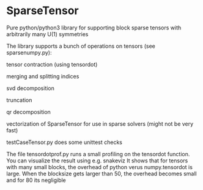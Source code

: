 # SparseTensor

Pure python/python3 library for supporting block sparse tensors with arbitrarily many U(1) symmetries

  The library supports a bunch of operations on tensors (see sparsenumpy.py):

  tensor contraction (using tensordot)

  merging and splitting indices

  svd decomposition
  
  truncation
  
  qr decomposition
  
  vectorization of SparseTensor for use in sparse solvers (might not be very fast)
  
testCaseTensor.py does some unittest checks 

The file tensordotprof.py runs a small profiling on the tensordot function. You can visualize the result using e.g. snakeviz
It shows that for tensors with many small blocks, the overhead of python verus numpy.tensordot is large. When the blocksize gets larger than 50, the overhead becomes small and for 80 its negligible
  
